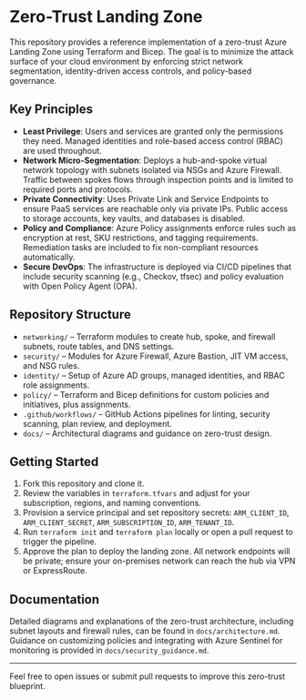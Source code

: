 # Zero-Trust Landing Zone

This repository provides a reference implementation of a zero-trust Azure Landing Zone using Terraform and Bicep. The goal is to minimize the attack surface of your cloud environment by enforcing strict network segmentation, identity-driven access controls, and policy-based governance.

## Key Principles

- **Least Privilege**: Users and services are granted only the permissions they need. Managed identities and role-based access control (RBAC) are used throughout.
- **Network Micro-Segmentation**: Deploys a hub-and-spoke virtual network topology with subnets isolated via NSGs and Azure Firewall. Traffic between spokes flows through inspection points and is limited to required ports and protocols.
- **Private Connectivity**: Uses Private Link and Service Endpoints to ensure PaaS services are reachable only via private IPs. Public access to storage accounts, key vaults, and databases is disabled.
- **Policy and Compliance**: Azure Policy assignments enforce rules such as encryption at rest, SKU restrictions, and tagging requirements. Remediation tasks are included to fix non-compliant resources automatically.
- **Secure DevOps**: The infrastructure is deployed via CI/CD pipelines that include security scanning (e.g., Checkov, tfsec) and policy evaluation with Open Policy Agent (OPA).

## Repository Structure

- `networking/` – Terraform modules to create hub, spoke, and firewall subnets, route tables, and DNS settings.
- `security/` – Modules for Azure Firewall, Azure Bastion, JIT VM access, and NSG rules.
- `identity/` – Setup of Azure AD groups, managed identities, and RBAC role assignments.
- `policy/` – Terraform and Bicep definitions for custom policies and initiatives, plus assignments.
- `.github/workflows/` – GitHub Actions pipelines for linting, security scanning, plan review, and deployment.
- `docs/` – Architectural diagrams and guidance on zero-trust design.

## Getting Started

1. Fork this repository and clone it.
2. Review the variables in `terraform.tfvars` and adjust for your subscription, regions, and naming conventions.
3. Provision a service principal and set repository secrets: `ARM_CLIENT_ID`, `ARM_CLIENT_SECRET`, `ARM_SUBSCRIPTION_ID`, `ARM_TENANT_ID`.
4. Run `terraform init` and `terraform plan` locally or open a pull request to trigger the pipeline.
5. Approve the plan to deploy the landing zone. All network endpoints will be private; ensure your on-premises network can reach the hub via VPN or ExpressRoute.

## Documentation

Detailed diagrams and explanations of the zero-trust architecture, including subnet layouts and firewall rules, can be found in `docs/architecture.md`. Guidance on customizing policies and integrating with Azure Sentinel for monitoring is provided in `docs/security_guidance.md`.

---

Feel free to open issues or submit pull requests to improve this zero-trust blueprint.
